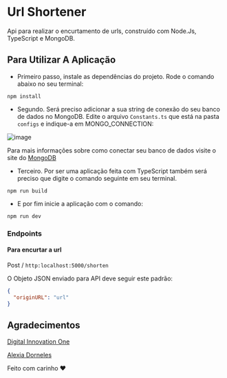 # Url Shortener
Api para realizar o encurtamento de urls, construído com Node.Js, TypeScript e MongoDB.

## Para Utilizar A Aplicação
* Primeiro passo, instale as dependências do projeto. Rode o comando abaixo no seu terminal:
```
npm install
```
* Segundo. Será preciso adicionar a sua string de conexão do seu banco de dados no MongoDB. Edite o arquivo `Constants.ts` que está na pasta `configs` e indique-a em MONGO_CONNECTION:

![image](https://user-images.githubusercontent.com/83733139/162865947-e891e4fc-1c5b-4a99-a573-f35cdeca6b73.png)

Para mais informações sobre como conectar seu banco de dados visite o site do [MongoDB](https://www.mongodb.com/docs/atlas/connect-to-database-deployment/#connect-to-a-cluster)


* Terceiro. Por ser uma aplicação feita com TypeScript também será preciso que digite o comando seguinte em seu terminal.
```
npm run build
```
* E por fim inicie a aplicação com o comando:
```
npm run dev
```
### Endpoints
#### Para encurtar a url
Post / ```http:localhost:5000/shorten```

O Objeto JSON enviado para API deve seguir este padrão:
```json
{
  "originURL": "url"
}
```
## Agradecimentos
[Digital Innovation One](https://www.dio.me/)

[Alexia Dorneles](https://www.linkedin.com/in/alexiapereira/)

Feito com carinho ♥

